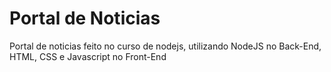 # Portal de Noticias

Portal de noticias feito no curso de nodejs, utilizando NodeJS no Back-End, HTML, CSS e Javascript no Front-End
